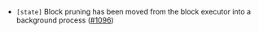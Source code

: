 - `[state]` Block pruning has been moved from the block executor into a
  background process ([\#1096](https://github.com/cometbft/cometbft/issues/1096))